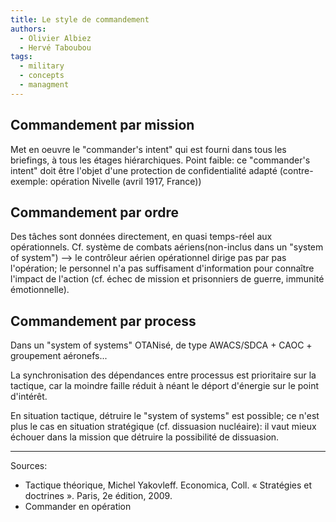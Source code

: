 ```yaml
---
title: Le style de commandement
authors:
  - Olivier Albiez
  - Hervé Taboubou
tags:
  - military
  - concepts
  - managment
---
```



## Commandement par mission

Met en oeuvre le "commander's intent" qui est fourni dans tous les briefings, à tous les étages hiérarchiques. Point faible: ce "commander's intent" doit être l'objet d'une protection de confidentialité adapté (contre-exemple: opération Nivelle (avril 1917, France))


## Commandement par ordre

Des tâches sont données directement, en quasi temps-réel aux opérationnels. Cf. système de combats aériens(non-inclus dans un "system of system") --> le contrôleur aérien opérationnel dirige pas par pas l'opération; le personnel n'a pas suffisament d'information pour connaître l'impact de l'action (cf. échec de mission et prisonniers de guerre, immunité émotionnelle).


## Commandement par process

Dans un "system of systems" OTANisé, de type AWACS/SDCA + CAOC + groupement aéronefs...

La synchronisation des dépendances entre processus est prioritaire sur la tactique, car la moindre faille réduit à néant le déport d'énergie sur le point d'intérêt.

En situation tactique, détruire le "system of systems" est possible; ce n'est plus le cas en situation stratégique (cf. dissuasion nucléaire): il vaut mieux échouer dans la mission que détruire la possibilité de dissuasion.

---
Sources:

- Tactique théorique, Michel Yakovleff. Economica, Coll. « Stratégies et doctrines ». Paris, 2e édition, 2009.
- Commander en opération
